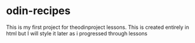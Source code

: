 # odin-recipes

This is my first project for theodinproject lessons.
This is created entirely in html but I will style it later as i progressed through lessons
